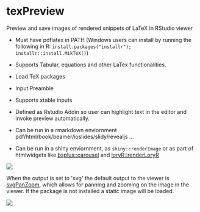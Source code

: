 # texPreview

Preview and save images of rendered snippets of LaTeX in RStudio viewer

  - Must have pdflatex in PATH (Windows users can install by running the following in R: `install.packages("installr"); installr::install.MikTeX()`)
  
  - Supports Tabular, equations and other LaTex functionalities.
  - Load TeX packages 
  - Input Preamble
  
  - Supports xtable inputs
  
  - Defined as Rstudio Addin so user can highlight text in the editor and invoke preview automatically.
  
  - Can be run in a rmarkdown enviornment pdf/html/book/beamer/ioslides/slidy/revealjs ...
  
  - Can be run in a shiny enviornment, as `shiny::renderImage` or as part of htmlwidgets like [bsplus::carousel](https://github.com/ijlyttle/bsplus) and [loryR::renderLoryR](https://github.com/timelyportfolio/loryR)

![](https://github.com/metrumresearchgroup/texPreview/blob/master/texPreview.gif?raw=true)

When the output is set to 'svg' the default output to the viewer is [svgPanZoom](https://github.com/timelyportfolio/svgPanZoom), which allows for panning and zooming on the image in the viewer. If the package is not installed a static image will be loaded. 

![](https://github.com/metrumresearchgroup/texPreview/blob/master/texPreviewPanZoom.gif?raw=true)
